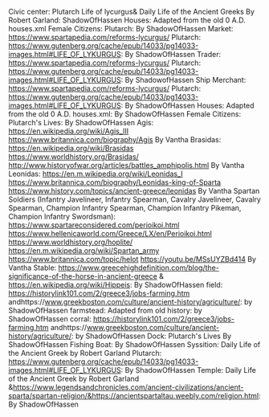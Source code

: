 Civic center: Plutarch Life of lycurgus&  Daily Life of the Ancient Greeks By Robert Garland: ShadowOfHassen 
Houses: Adapted from the old 0 A.D. houses.xml
Female Citizens: Plutarch: By ShadowOfHassen
Market: https://www.spartapedia.com/reforms-lycurgus/ Plutarch: https://www.gutenberg.org/cache/epub/14033/pg14033-images.html#LIFE_OF_LYKURGUS: By ShadowOfHassen
Trader: https://www.spartapedia.com/reforms-lycurgus/ Plutarch: https://www.gutenberg.org/cache/epub/14033/pg14033-images.html#LIFE_OF_LYKURGUS: By ShadowofHassen
Ship Merchant: https://www.spartapedia.com/reforms-lycurgus/ Plutarch: https://www.gutenberg.org/cache/epub/14033/pg14033-images.html#LIFE_OF_LYKURGUS: By ShadowOfHassen
Houses: Adapted from the old 0 A.D. houses.xml: By ShadowOfHassen
Female Citizens: Plutarch's Lives: By ShadowOfHassen
Agis: https://en.wikipedia.org/wiki/Agis_III https://www.britannica.com/biography/Agis  By Vantha 
Brasidas:  https://en.wikipedia.org/wiki/Brasidas https://www.worldhistory.org/Brasidas/ http://www.historyofwar.org/articles/battles_amphipolis.html By Vantha 
Leonidas: https://en.m.wikipedia.org/wiki/Leonidas_I https://www.britannica.com/biography/Leonidas-king-of-Sparta https://www.history.com/topics/ancient-greece/leonidas By Vantha 
Spartan Soldiers (Infantry Javelineer, Infantry Spearman, Cavalry Javelineer, Cavalry Spearman, Champion Infantry Spearman, Champion Infantry Pikeman, Champion Infantry Swordsman): https://www.spartareconsidered.com/perioikoi.html
https://www.hellenicaworld.com/Greece/LX/en/Perioikoi.html https://www.worldhistory.org/hoplite/ https://en.m.wikipedia.org/wiki/Spartan_army https://www.britannica.com/topic/helot https://youtu.be/MSsUYZBd414 By Vantha
Stable: https://www.greecehighdefinition.com/blog/the-significance-of-the-horse-in-ancient-greece & https://en.wikipedia.org/wiki/Hippeis: By ShadowOfHassen
field: https://historylink101.com/2/greece3/jobs-farming.htm andhttps://www.greekboston.com/culture/ancient-history/agriculture/: by ShadowOfHassen
farmstead: Adapted from old history: by ShadowOfHassen
corral: https://historylink101.com/2/greece3/jobs-farming.htm andhttps://www.greekboston.com/culture/ancient-history/agriculture/: by ShadowOfHassen
Dock: Plutarch's Lives By ShadowOfHassen
Fishing Boat: By ShadowOfHassen
Syssition: Daily Life of the Ancient Greek by Robert Garland Plutarch: https://www.gutenberg.org/cache/epub/14033/pg14033-images.html#LIFE_OF_LYKURGUS: By ShadowOfHassen
Temple: Daily Life of the Ancient Greek by Robert Garland &https://www.legendsandchronicles.com/ancient-civilizations/ancient-sparta/spartan-religion/&https://ancientspartaltau.weebly.com/religion.html: By ShadowOfHassen
